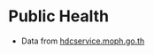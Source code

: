 # Public Health

- Data from [hdcservice.moph.go.th](https://hdcservice.moph.go.th/hdc/admin/get_map_hosp.php)